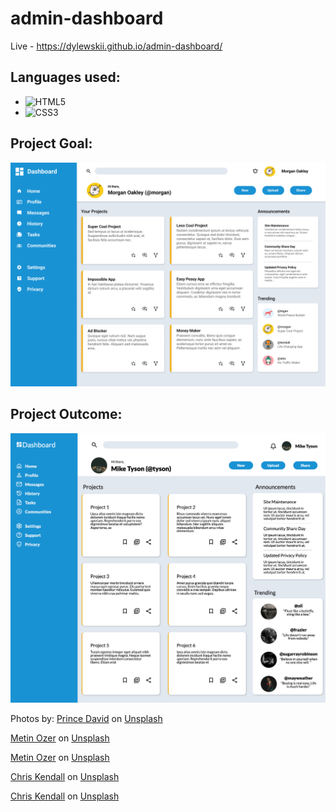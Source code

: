 # admin-dashboard

Live - https://dylewskii.github.io/admin-dashboard/


## Languages used:

- ![HTML5](https://img.shields.io/badge/html5-%23E34F26.svg?style=for-the-badge&logo=html5&logoColor=white)   
- ![CSS3](https://img.shields.io/badge/css3-%231572B6.svg?style=for-the-badge&logo=css3&logoColor=white)   


## Project Goal:
![Goal Image](assets/images/jpg-png/project-goal.png)

## Project Outcome:
![Outcome Image](assets/images/jpg-png/final-result.png)





Photos by: 
<a href="https://unsplash.com/@bravoprince?utm_content=creditCopyText&utm_medium=referral&utm_source=unsplash">Prince David</a> on <a href="https://unsplash.com/photos/MMKAbQPIXg8?utm_content=creditCopyText&utm_medium=referral&utm_source=unsplash">Unsplash</a>

<a href="https://unsplash.com/@metinozer?utm_content=creditCopyText&utm_medium=referral&utm_source=unsplash">Metin Ozer</a> on <a href="https://unsplash.com/photos/C5c1F9HT4-I?utm_content=creditCopyText&utm_medium=referral&utm_source=unsplash">Unsplash</a>

<a href="https://unsplash.com/@metinozer?utm_content=creditCopyText&utm_medium=referral&utm_source=unsplash">Metin Ozer</a> on <a href="https://unsplash.com/photos/Fu16LOwqqKE?utm_content=creditCopyText&utm_medium=referral&utm_source=unsplash">Unsplash</a>
  
<a href="https://unsplash.com/@chriskendall?utm_content=creditCopyText&utm_medium=referral&utm_source=unsplash">Chris Kendall</a> on <a href="https://unsplash.com/photos/sJ6az6-T1u8?utm_content=creditCopyText&utm_medium=referral&utm_source=unsplash">Unsplash</a>

<a href="https://unsplash.com/@chriskendall?utm_content=creditCopyText&utm_medium=referral&utm_source=unsplash">Chris Kendall</a> on <a href="https://unsplash.com/photos/sJ6az6-T1u8?utm_content=creditCopyText&utm_medium=referral&utm_source=unsplash">Unsplash</a>
  
  

